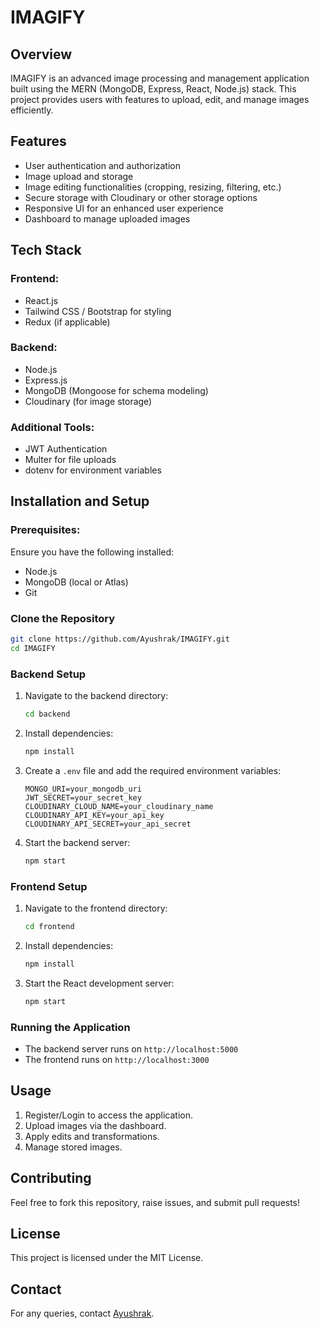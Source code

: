 # IMAGIFY

## Overview
IMAGIFY is an advanced image processing and management application built using the MERN (MongoDB, Express, React, Node.js) stack. This project provides users with features to upload, edit, and manage images efficiently.

## Features
- User authentication and authorization
- Image upload and storage
- Image editing functionalities (cropping, resizing, filtering, etc.)
- Secure storage with Cloudinary or other storage options
- Responsive UI for an enhanced user experience
- Dashboard to manage uploaded images

## Tech Stack
### Frontend:
- React.js
- Tailwind CSS / Bootstrap for styling
- Redux (if applicable)

### Backend:
- Node.js
- Express.js
- MongoDB (Mongoose for schema modeling)
- Cloudinary (for image storage)

### Additional Tools:
- JWT Authentication
- Multer for file uploads
- dotenv for environment variables

## Installation and Setup
### Prerequisites:
Ensure you have the following installed:
- Node.js
- MongoDB (local or Atlas)
- Git

### Clone the Repository
```bash
git clone https://github.com/Ayushrak/IMAGIFY.git
cd IMAGIFY
```

### Backend Setup
1. Navigate to the backend directory:
   ```bash
   cd backend
   ```
2. Install dependencies:
   ```bash
   npm install
   ```
3. Create a `.env` file and add the required environment variables:
   ```
   MONGO_URI=your_mongodb_uri
   JWT_SECRET=your_secret_key
   CLOUDINARY_CLOUD_NAME=your_cloudinary_name
   CLOUDINARY_API_KEY=your_api_key
   CLOUDINARY_API_SECRET=your_api_secret
   ```
4. Start the backend server:
   ```bash
   npm start
   ```

### Frontend Setup
1. Navigate to the frontend directory:
   ```bash
   cd frontend
   ```
2. Install dependencies:
   ```bash
   npm install
   ```
3. Start the React development server:
   ```bash
   npm start
   ```

### Running the Application
- The backend server runs on `http://localhost:5000`
- The frontend runs on `http://localhost:3000`

## Usage
1. Register/Login to access the application.
2. Upload images via the dashboard.
3. Apply edits and transformations.
4. Manage stored images.

## Contributing
Feel free to fork this repository, raise issues, and submit pull requests!

## License
This project is licensed under the MIT License.

## Contact
For any queries, contact [Ayushrak](https://github.com/Ayushrak).

